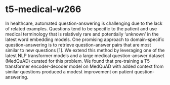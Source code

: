 # t5-medical-w266

In healthcare, automated question-answering is challenging due to the lack of related examples. Questions tend to be specific to the patient and use medical terminology that is relatively rare and potentially ‘unknown’ in the latest word embedding models. One promising approach to domain-specific question-answering is to retrieve question-answer pairs that are most similar to new questions [1]. We extend this method by leveraging one of the latest NLP transformer models and a large medical question-answer dataset (MedQuAD) curated for this problem. We found that pre-training a T5 transformer encoder-decoder model on MedQuAD with added context from similar questions produced a modest improvement on patient question-answering.
